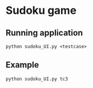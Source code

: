 # Sudoku game

## Running application

    python sudoku_UI.py <testcase>

## Example

    python sudoku_UI.py tc3
